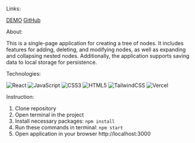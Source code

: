 Links:

[DEMO](https://infinity-tree.vercel.app/)
[GitHub](https://github.com/serkrops/infinity-tree)

About:

This is a single-page application for creating a tree of nodes. It includes features for adding, deleting, and modifying nodes, as well as expanding and collapsing nested nodes. Additionally, the application supports saving data to local storage for persistence.

Technologies:

![React](https://img.shields.io/badge/react-%2320232a.svg?style=for-the-badge&logo=react&logoColor=%2361DAFB) 
![JavaScript](https://img.shields.io/badge/javascript-%23323330.svg?style=for-the-badge&logo=javascript&logoColor=%23F7DF1E) 
![CSS3](https://img.shields.io/badge/css3-%231572B6.svg?style=for-the-badge&logo=css3&logoColor=white) 
![HTML5](https://img.shields.io/badge/html5-%23E34F26.svg?style=for-the-badge&logo=html5&logoColor=white) 
![TailwindCSS](https://img.shields.io/badge/tailwindcss-%2338B2AC.svg?style=for-the-badge&logo=tailwind-css&logoColor=white)
![Vercel](https://img.shields.io/badge/vercel-%23000000.svg?style=for-the-badge&logo=vercel&logoColor=white) 

Instruction:

1. Clone repository
2. Open terminal in the project
3. Install necessary packages:
``npm install``
4. Run these commands in terminal:
``npm start``
5. Open application in your browser http://localhost:3000